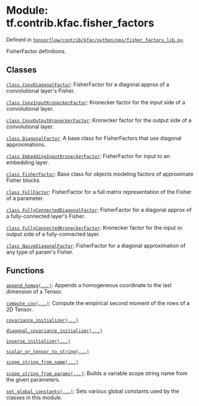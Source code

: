 <div itemscope itemtype="http://developers.google.com/ReferenceObject">
<meta itemprop="name" content="tf.contrib.kfac.fisher_factors" />
</div>

# Module: tf.contrib.kfac.fisher_factors



Defined in [`tensorflow/contrib/kfac/python/ops/fisher_factors_lib.py`](https://www.tensorflow.org/code/tensorflow/contrib/kfac/python/ops/fisher_factors_lib.py).

FisherFactor definitions.

## Classes

[`class ConvDiagonalFactor`](../../../tf/contrib/kfac/fisher_factors/ConvDiagonalFactor.md): FisherFactor for a diagonal approx of a convolutional layer's Fisher.

[`class ConvInputKroneckerFactor`](../../../tf/contrib/kfac/fisher_factors/ConvInputKroneckerFactor.md): Kronecker factor for the input side of a convolutional layer.

[`class ConvOutputKroneckerFactor`](../../../tf/contrib/kfac/fisher_factors/ConvOutputKroneckerFactor.md): Kronecker factor for the output side of a convolutional layer.

[`class DiagonalFactor`](../../../tf/contrib/kfac/fisher_factors/DiagonalFactor.md): A base class for FisherFactors that use diagonal approximations.

[`class EmbeddingInputKroneckerFactor`](../../../tf/contrib/kfac/fisher_factors/EmbeddingInputKroneckerFactor.md): FisherFactor for input to an embedding layer.

[`class FisherFactor`](../../../tf/contrib/kfac/fisher_factors/FisherFactor.md): Base class for objects modeling factors of approximate Fisher blocks.

[`class FullFactor`](../../../tf/contrib/kfac/fisher_factors/FullFactor.md): FisherFactor for a full matrix representation of the Fisher of a parameter.

[`class FullyConnectedDiagonalFactor`](../../../tf/contrib/kfac/fisher_factors/FullyConnectedDiagonalFactor.md): FisherFactor for a diagonal approx of a fully-connected layer's Fisher.

[`class FullyConnectedKroneckerFactor`](../../../tf/contrib/kfac/fisher_factors/FullyConnectedKroneckerFactor.md): Kronecker factor for the input or output side of a fully-connected layer.

[`class NaiveDiagonalFactor`](../../../tf/contrib/kfac/fisher_factors/NaiveDiagonalFactor.md): FisherFactor for a diagonal approximation of any type of param's Fisher.

## Functions

[`append_homog(...)`](../../../tf/contrib/kfac/fisher_factors/append_homog.md): Appends a homogeneous coordinate to the last dimension of a Tensor.

[`compute_cov(...)`](../../../tf/contrib/kfac/fisher_factors/compute_cov.md): Compute the empirical second moment of the rows of a 2D Tensor.

[`covariance_initializer(...)`](../../../tf/contrib/kfac/fisher_factors/covariance_initializer.md)

[`diagonal_covariance_initializer(...)`](../../../tf/contrib/kfac/fisher_factors/diagonal_covariance_initializer.md)

[`inverse_initializer(...)`](../../../tf/contrib/kfac/fisher_factors/inverse_initializer.md)

[`scalar_or_tensor_to_string(...)`](../../../tf/contrib/kfac/fisher_factors/scalar_or_tensor_to_string.md)

[`scope_string_from_name(...)`](../../../tf/contrib/kfac/fisher_factors/scope_string_from_name.md)

[`scope_string_from_params(...)`](../../../tf/contrib/kfac/fisher_factors/scope_string_from_params.md): Builds a variable scope string name from the given parameters.

[`set_global_constants(...)`](../../../tf/contrib/kfac/fisher_factors/set_global_constants.md): Sets various global constants used by the classes in this module.

